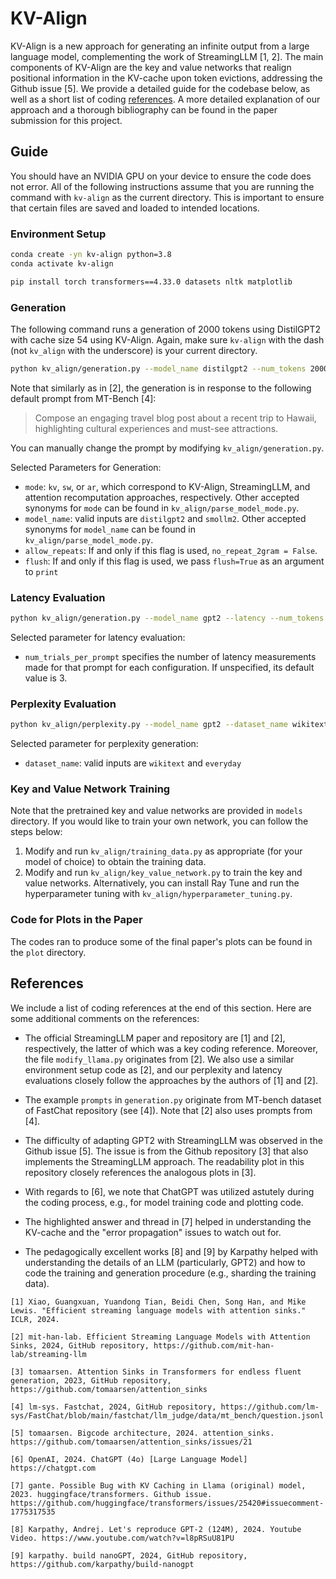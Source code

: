 # KV-Align

KV-Align is a new approach for generating an infinite output from a large language model, complementing the work of StreamingLLM [1, 2]. The main components of KV-Align are the key and value networks that realign positional information in the KV-cache upon token evictions, addressing the Github issue [5]. We provide a detailed guide for the codebase below, as well as a short list of coding [references](#references). A more detailed explanation of our approach and a thorough bibliography can be found in the paper submission for this project.

## Guide

You should have an NVIDIA GPU on your device to ensure the code does not error. All of the following instructions assume that you are running the command with `kv-align` as the current directory. This is important to ensure that certain files are saved and loaded to intended locations.

### Environment Setup

```bash
conda create -yn kv-align python=3.8
conda activate kv-align

pip install torch transformers==4.33.0 datasets nltk matplotlib
```

### Generation
The following command runs a generation of 2000 tokens using DistilGPT2 with cache size 54 using KV-Align. Again, make sure `kv-align` with the dash (not `kv_align` with the underscore) is your current directory.

```bash
python kv_align/generation.py --model_name distilgpt2 --num_tokens 2000 --cache_size 54 --flush --mode kv
```
Note that similarly as in [2], the generation is in response to the following default prompt from MT-Bench [4]: 
> Compose an engaging travel blog post about a recent trip to Hawaii, highlighting cultural experiences and must-see attractions.

You can manually change the prompt by modifying `kv_align/generation.py`.

Selected Parameters for Generation:
- `mode`: `kv`, `sw`, or `ar`, which correspond to KV-Align, StreamingLLM, and attention recomputation approaches, respectively. Other accepted synonyms for `mode` can be found in `kv_align/parse_model_mode.py`.
- `model_name`: valid inputs are `distilgpt2` and `smollm2`.  Other accepted synonyms for `model_name` can be found in `kv_align/parse_model_mode.py`.
- `allow_repeats`: If and only if this flag is used, `no_repeat_2gram = False`. 
- `flush`: If and only if this flag is used, we pass `flush=True` as an argument to `print`


### Latency Evaluation
```bash
python kv_align/generation.py --model_name gpt2 --latency --num_tokens 2000
```
Selected parameter for latency evaluation:
- `num_trials_per_prompt` specifies the number of latency measurements made for that prompt for each configuration. If unspecified, its default value is 3.

### Perplexity Evaluation
```bash
python kv_align/perplexity.py --model_name gpt2 --dataset_name wikitext --num_tokens 20000 
```
Selected parameter for perplexity generation:
- `dataset_name`: valid inputs are `wikitext` and `everyday`


### Key and Value Network Training 
Note that the pretrained key and value networks are provided in `models` directory. If you would like to train your own network, you can follow the steps below:
1. Modify and run `kv_align/training_data.py` as appropriate (for your model of choice) to obtain the training data.
2. Modify and run `kv_align/key_value_network.py` to train the key and value networks. Alternatively, you can install Ray Tune and run the hyperparameter tuning with `kv_align/hyperparameter_tuning.py`.

### Code for Plots in the Paper
The codes ran to produce some of the final paper's plots can be found in the `plot` directory.

## References
We include a list of coding references at the end of this section. Here are some additional comments on the references:

- The official StreamingLLM paper and repository are [1] and [2], respectively, the latter of which was a key coding reference. Moreover, the file `modify_llama.py` originates from [2]. We also use a similar environment setup code as [2], and our perplexity and latency evaluations closely follow the approaches by the authors of [1] and [2].

- The example `prompts` in `generation.py` originate from MT-bench dataset of FastChat repository (see [4]). Note that [2] also uses prompts from [4].

- The difficulty of adapting GPT2 with StreamingLLM was observed in the Github issue [5]. The issue is from the Github repository [3] that also implements the StreamingLLM approach. The readability plot in this repository closely references the analogous plots in [3].

- With regards to [6], we note that ChatGPT was utilized astutely during the coding process, e.g., for model training code and plotting code.

- The highlighted answer and thread in [7] helped in understanding the KV-cache and the "error propagation" issues to watch out for.

- The pedagogically excellent works [8] and [9] by Karpathy helped with understanding the details of an LLM (particularly, GPT2) and how to code the training and generation procedure (e.g., sharding the training data).

```
[1] Xiao, Guangxuan, Yuandong Tian, Beidi Chen, Song Han, and Mike Lewis. "Efficient streaming language models with attention sinks." ICLR, 2024.
```
```
[2] mit-han-lab. Efficient Streaming Language Models with Attention Sinks, 2024, GitHub repository, https://github.com/mit-han-lab/streaming-llm
```
```
[3] tomaarsen. Attention Sinks in Transformers for endless fluent generation, 2023, GitHub repository, https://github.com/tomaarsen/attention_sinks
```
```
[4] lm-sys. Fastchat, 2024, GitHub repository, https://github.com/lm-sys/FastChat/blob/main/fastchat/llm_judge/data/mt_bench/question.jsonl
```
```
[5] tomaarsen. Bigcode architecture, 2024. attention_sinks. https://github.com/tomaarsen/attention_sinks/issues/21
```
```
[6] OpenAI, 2024. ChatGPT (4o) [Large Language Model] https://chatgpt.com
```
```
[7] gante. Possible Bug with KV Caching in Llama (original) model, 2023. huggingface/transformers. Github issue. https://github.com/huggingface/transformers/issues/25420#issuecomment-1775317535
```
```
[8] Karpathy, Andrej. Let's reproduce GPT-2 (124M), 2024. Youtube Video. https://www.youtube.com/watch?v=l8pRSuU81PU
```
```
[9] karpathy. build nanoGPT, 2024, GitHub repository, https://github.com/karpathy/build-nanogpt
```